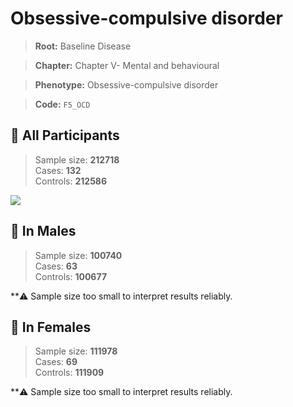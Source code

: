 # Obsessive-compulsive disorder

> **Root:** Baseline Disease  

> **Chapter:** Chapter V- Mental and behavioural  

> **Phenotype:** Obsessive-compulsive disorder  

> **Code:** `F5_OCD`

## 🧪 All Participants  
> Sample size: **212718**  
> Cases: **132**  
> Controls: **212586**
<img src="/Disease/Figures/ALL/Incidence/F5_OCD.png"/>
<CsvTable src="/public/Disease/Data/ALL/Incidence/COX_F5_OCD.csv" label="🔍 View full results" />

## 👨 In Males  
> Sample size: **100740**  
> Cases: **63**  
> Controls: **100677**

**⚠️ Sample size too small to interpret results reliably.


## 👩 In Females  
> Sample size: **111978**  
> Cases: **69**  
> Controls: **111909**

**⚠️ Sample size too small to interpret results reliably.


